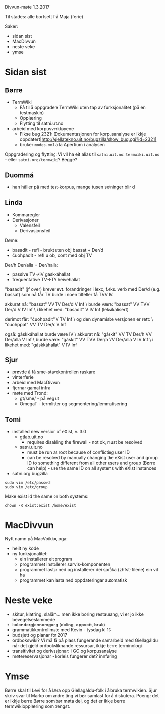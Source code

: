 Divvun-møte 1.3.2017

Til stades: alle bortsett frå Maja (ferie)

Saker:
* sidan sist
* MacDivvun
* neste veke
* ymse

# Sidan sist

## Børre
* TermWiki
    - Få til å oppgradere TermWiki uten tap av funksjonalitet (på en testmaskin)
    - Opplæring
    - Flytting til satni.uit.no
* arbeid med korpusverktøyene
    - Fikse bug 2321:
   [Dokumentasjonen for korpusanalyse er ikkje
   oppdatert|http://giellatekno.uit.no/bugzilla/show_bug.cgi?id=2321]
    - bruker `modes.xml` a la Apertium i analysen

Oppgradering og flytting:
Vi vil ha eit alias til `satni.uit.no`: `termwiki.uit.no` - eller
`satni.org/termwiki`? Begge?

## Duommá
* han håller på med test-korpus, mange tusen setninger blir d

## Linda
* Kommaregler
* Derivasjoner
    - Valensfeil
    - Derivasjonsfeil

Døme:
* basadit - refl - brukt uten obj bassat + Der/d
* čuohpadit - refl u obj, cont med obj TV

Der/h Der/alla = Der/halla:
* passive TV->IV gaskkáhallat
* frequentative TV->TV heivehallat

"basadit" (jf over) krever evt. forandringer i lexc, f.eks. verb med
Der/d (e.g. bassat) som nå får TV burde i noen
tilfeller få TVV IV.

akkurat nå: "bassat" VV TV Der/d V Inf \\
burde være: "bassat" VV TVV Der/d V IV Inf \\
i likehet med: "basadit" V IV Inf (leksikalisert)

derimot får: "čuohpadit" V TV Inf \\
og den dynamiske versjonen er rett: \\
"čuohppat" VV TV Der/d V Inf

også: gáskkáhallat burde være IV \\
akkurat nå: "gáskit" VV TV Der/h VV Der/alla V Inf \\
burde være: "gáskit" VV TVV Der/h VV Der/alla V IV Inf  \\
i likehet med: "gáskkáhallat" V IV Inf

## Sjur
* prøvde å få sme-stavekontrollen raskare
* vinterferie
* arbeid med MacDivvun
* fjernar gamal infra
* møte med Trond:
    - gt/sme/ - på veg ut
    - OmegaT - termlister og segmentering/lemmatisering

## Tomi
* installed new version of eXist, v. 3.0
    - gtlab.uit.no
        - requires disabling the firewall - not ok, must be resolved
    - satni.uit.no
        - must be run as root because of conflicting user ID
        - can be resolved by manually changing the eXist user and group ID to
    something different from all other users and group
    (Børre can help) - use the same ID on all systems with eXist
    instances
* satni.org bugzilla 

```
sudo vim /etc/passwd
sudo vim /etc/group
```

Make exist id the same on both systems:
```
chown -R exist:exist /home/exist
```

# MacDivvun

Nytt namn på MacVoikko, pga:
* heilt ny kode
* ny funksjonalitet:
    - ein installerer eit program
    - programmet installerer sørvis-komponenten
    - programmet lastar ned og installerer dei språka (zhfst-filene) ein vil ha
    - programmet kan lasta ned oppdateringar automatisk

# Neste veke

* skitur, klatring, slalåm... men ikke boring restaurang, vi er jo ikke
  bevegelseslammede
* kalendergjennomgang (deling, oppsett, bruk)
* grammatikkontrollmøte med Kevin - tysdag kl 13
* budsjett og planar for 2017
* ordbokswiki? Vi må få på plass fungerande samarbeid med Giellagáldu når det
  gjeld ordboksliknande ressursar, ikkje berre terminologi
* transitivitet og derivasjonar: i GC og korpusanalyse
* møtereservasjonar - korleis fungerer det? innføring

# Ymse

Børre skal til Levi for å læra opp Giellagáldu-folk i å bruka termwikien. Sjur
skriv svar til Marko om andre ting vi bør samlast for å diskutera. Poeng: det er
ikkje berre Børre som bør møta dei, og det er ikkje berre termwikiopplæring som
trengst.
